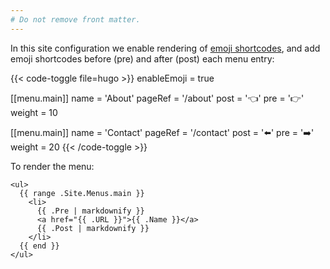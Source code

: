 ```yaml
---
# Do not remove front matter.
---
```


In this site configuration we enable rendering of [emoji shortcodes], and add emoji shortcodes before (pre) and after (post) each menu entry:

{{< code-toggle file=hugo >}}
enableEmoji = true

[[menu.main]]
name = 'About'
pageRef = '/about'
post = ':point_left:'
pre = ':point_right:'
weight = 10

[[menu.main]]
name = 'Contact'
pageRef = '/contact'
post = ':arrow_left:'
pre = ':arrow_right:'
weight = 20
{{< /code-toggle >}}

To render the menu:

```go-html-template
<ul>
  {{ range .Site.Menus.main }}
    <li>
      {{ .Pre | markdownify }}
      <a href="{{ .URL }}">{{ .Name }}</a>
      {{ .Post | markdownify }}
    </li>
  {{ end }}
</ul>
```

[emoji shortcodes]: /quick-reference/emojis/
